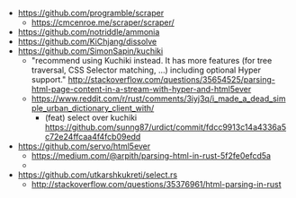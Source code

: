 - https://github.com/programble/scraper
  - https://cmcenroe.me/scraper/scraper/
- https://github.com/notriddle/ammonia
- https://github.com/KiChjang/dissolve
- https://github.com/SimonSapin/kuchiki
  - "recommend using Kuchiki instead. It has more features (for tree traversal, CSS Selector matching, …) including optional Hyper support." http://stackoverflow.com/questions/35654525/parsing-html-page-content-in-a-stream-with-hyper-and-html5ever
  - https://www.reddit.com/r/rust/comments/3iyj3q/i_made_a_dead_simple_urban_dictionary_client_with/
    - (feat) select over kuchiki https://github.com/sunng87/urdict/commit/fdcc9913c14a4336a5c72e24ffcaa4f4fcb09edd
- https://github.com/servo/html5ever
  - https://medium.com/@arpith/parsing-html-in-rust-5f2fe0efcd5a
  -
- https://github.com/utkarshkukreti/select.rs
  - http://stackoverflow.com/questions/35376961/html-parsing-in-rust
